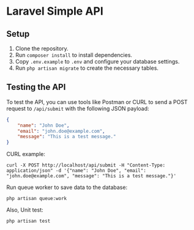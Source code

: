 # Laravel Simple API

## Setup

1. Clone the repository.
2. Run `composer install` to install dependencies.
3. Copy `.env.example` to `.env` and configure your database settings.
4. Run `php artisan migrate` to create the necessary tables.

## Testing the API

To test the API, you can use tools like Postman or CURL to send a POST request to `/api/submit` with the following JSON payload:

```json
{
    "name": "John Doe",
    "email": "john.doe@example.com",
    "message": "This is a test message."
}
```
CURL example:

`curl -X POST http://localhost/api/submit -H "Content-Type: application/json" -d '{"name": "John Doe", "email": "john.doe@example.com", "message": "This is a test message."}'`


Run queue worker to save data to the database:

`php artisan queue:work`


Also, Unit test:

`php artisan test`
